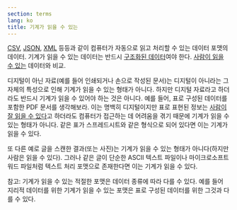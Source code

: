 ```yaml
---
section: terms
lang: ko
title: 기계가 읽을 수 있는
---
```


[CSV](../csv/), [JSON](../json/), [XML](../xml/) 등등과 같이 컴퓨터가 자동으로 읽고 처리할 수 있는 데이터 포맷의 데이터. 기계가 읽을 수 있는 데이터는 반드시 [구조화된 데이터](../structured-data/)여야 한다. [사람이 읽을 수 있는](../human-readable/) 데이터와 비교.

디지털이 아닌 자료(예를 들어 인쇄되거나 손으로 작성된 문서)는 디지털이 아니라는 그 자체의 특성으로 인해 기계가 읽을 수 있는 형태가 아니다. 하지만 디지털 자료라고 하더라도 반드시 기계가 읽을 수 있어야 하는 것은 아니다. 예를 들어, 표로 구성된 데이터를 포함한 PDF 문서를 생각해보라. 이는 명백히 디지털이지만 표로 표현된 정보는 [사람이 잘 읽을 수 있다](../human-readable/)고 하더라도 컴퓨터가 접근하는 데 어려움을 겪기 때문에 기계가 읽을 수 있는 형태가 아니다. 같은 표가 스프레드시트와 같은 형식으로 되어 있다면 이는 기계가 읽을 수 있다.

또 다른 예로 글을 스캔한 결과(또는 사진)는 기계가 읽을 수 있는 형태가 아니다(하지만 사람은 읽을 수 있다). 그러나 같은 글이 단순한 ASCII 텍스트 파일이나 마이크로소프트 워드 파일처럼 텍스트 처리 포맷으로 존재한다면 이는 기계가 읽을 수 있다.

참고: 기계가 읽을 수 있는 적절한 포맷은 데이터 종류에 따라 다를 수 있다. 예를 들어 지리적 데이터를 위한 기계가 읽을 수 있는 포맷은 표로 구성된 데이터를 위한 그것과 다를 수 있다.
